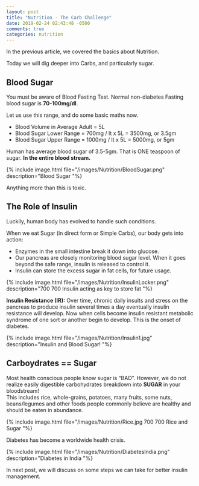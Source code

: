 ```yaml
---
layout: post
title: "Nutrition - The Carb Challenge"
date: 2019-02-24 02:43:48 -0500
comments: true
categories: nutrition
---
```


In the previous article, we covered the basics about Nutrition.

Today we will dig deeper into Carbs, and particularly sugar.
<!--more-->

## Blood Sugar 
You must be aware of Blood Fasting Test.
Normal non-diabetes Fasting blood sugar is **70-100mg/dl**.

Let us use this range, and do some basic maths now.

- Blood Volume in Average Adult = 5L  
- Blood Sugar Lower Range = 700mg / lt x 5L = 3500mg, or 3.5gm  
- Blood Sugar Upper Range = 1000mg / lt x 5L = 5000mg, or 5gm  

Human has average blood sugar of 3.5-5gm. That is ONE teaspoon of sugar. **In the entire blood stream.**  
> 


{% include image.html file="/images/Nutrition/BloodSugar.png" description="Blood Sugar "%}

Anything more than this is toxic.

## The Role of Insulin
Luckily, human body has evolved to handle such conditions.

When we eat Sugar (in direct form or Simple Carbs), our body gets into action:

- Enzymes in the small intestine break it down into glucose.  
- Our pancreas are closely monitoring blood sugar level. When it goes beyond the safe range, insulin is released to control it.  
- Insulin can store the excess sugar in fat cells, for future usage.  
> 


{% include image.html file="/images/Nutrition/InsulinLocker.png" description="700 700 Insulin acting as key to store fat "%}

**Insulin Resistance (IR):** Over time, chronic daily insults and stress on the pancreas to produce insulin several times a day eventually insulin resistance will develop. Now when cells become insulin resistant metabolic syndrome of one sort or another begin to develop. This is the onset of diabetes.

{% include image.html file="/images/Nutrition/Insulin1.jpg" description="Insulin and Blood Sugar! "%}

## Carboydrates == Sugar  
Most health conscious people know sugar is “BAD”. However, we do not realize easily digestible carbohydrates breakdown into **SUGAR** in your bloodstream!   
This includes rice, whole-grains,  potatoes, many fruits, some nuts, beans/legumes and other foods people commonly believe are healthy and should be eaten in abundance.

{% include image.html file="/images/Nutrition/Rice.jpg 700 700 Rice and Sugar "%}  



Diabetes has become a worldwide health crisis.  
> 


{% include image.html file="/images/Nutrition/DiabetesIndia.png" description="Diabetes in India "%}  

In next post, we will discuss on some steps we can take for better insulin management.
